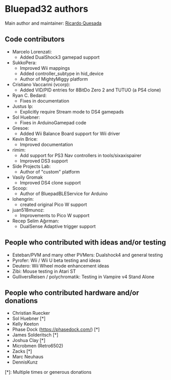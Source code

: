# Bluepad32 authors

Main author and maintainer: [Ricardo Quesada](http://retro.moe)

## Code contributors

- Marcelo Lorenzati:
    - Added DualShock3 gamepad support
- SukkoPera:
    - Improved Wii mappings
    - Added controller_subtype in hid_device
    - Author of MightyMiggy platform
- Cristiano Vaccarini (vcorp):
    - Added VID/PID entries for 8BitDo Zero 2 and TUTUO (a PS4 clone)
- Ryan C. Bedard:
    - Fixes in documentation
- Justus Ip:
    - Explicitly require Stream mode to DS4 gamepads
- Sol Huebner:
    - Fixes in ArduinoGamepad code
- Gresoe:
    - Added Wii Balance Board support for Wii driver
- Kevin Brice:
    - Improved documentation
- rimim:
    - Add support for PS3 Nav controllers in tools/sixaxispairer
    - Improved DS3 support
- Side Projects Lab:
    - Author of "custom" platform
- Vasily Gromak
    - Improved DS4 clone support
- Scoop:
    - Author of BluepadBLEService for Arduino
- lohengrin:
    - created original Pico W support
- juan518munoz:
    - Improvements to Pico W support
- Recep Selim Ağırman:
    - DualSense Adaptive trigger support

## People who contributed with ideas and/or testing

- Esteban/PVM and many other PVMers: Dualshock4 and general testing
- Pyrofer: Wii / Wii U beta testing and ideas
- Deutero: Wii Wheel mode enhancement ideas
- Zibi: Mouse testing in Atari ST
- GulliversReisen / polychromatik: Testing in Vampire v4 Stand Alone

## People who contributed hardware and/or donations

- Christian Ruecker
- Sol Huebner [*]
- Kelly Keeton
- Phase Dock (<https://phasedock.com/>) [*]
- James Solderitsch [*]
- Joshua Clay [*]
- Microbmen (Retro6502)
- Zacks [*]
- Marc Neuhaus
- DennisKunz

[*]: Multiple times or generous donations

